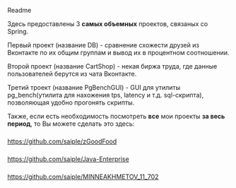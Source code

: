 Readme

Здесь предоставлены 3 **самых объемных** проектов, связаных со Spring.

Первый проект (название DB) - сравнение схожести друзей из Вконтакте по их общим группам и вывод их в процентном соотношении.

Второй проект (название CartShop) - некая биржа труда, где данные пользователей берутся из чата Вконтакте.

Третий троект (название PgBenchGUI) - GUI для утилиты pg_bench(утилита для нахожения tps, latency и т.д. sql-скрипта), позволяющая удобно прогонять скрипты.

Также, если есть необходимость посмотреть **все** мои проекты **за весь период**, то Вы можете сделать это здесь:
###
<https://github.com/saiple/zGoodFood>
###
<https://github.com/saiple/Java-Enterprise>
###
<https://github.com/saiple/MINNEAKHMETOV_11_702>
